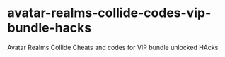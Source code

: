 # avatar-realms-collide-codes-vip-bundle-hacks
Avatar Realms Collide Cheats and codes for VIP bundle unlocked HAcks
